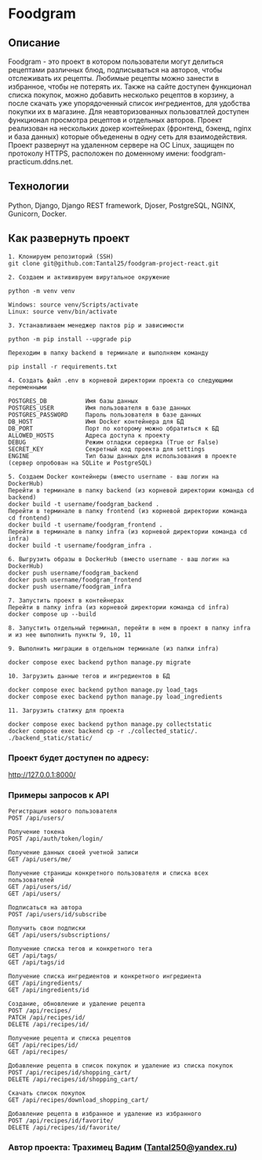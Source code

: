 # Foodgram

## Описание
Foodgram - это проект в котором пользователи могут делиться рецептами различных блюд, подписываться на авторов, чтобы отслеживать их рецепты. Любимые рецепты можно занести в избранное, чтобы не потерять их. Также на сайте доступен функционал списка покупок, можно добавить несколько рецептов в корзину, а после скачать уже упорядоченный список ингредиентов, для удобства покупки их в магазине. Для неавторизованных пользоватлей доступен функционал просмотра рецептов и отдельных авторов.
Проект реализован на нескольких докер контейнерах (фронтенд, бэкенд, nginx и база данных) которые объеденены в одну сеть для взаимодействия. Проект развернут на удаленном сервере на OС Linux, защищен по протоколу HTTPS, расположен по доменному имени: foodgram-practicum.ddns.net.

## Технологии
Python, Django, Django REST framework, Djoser, PostgreSQL, NGINX, Gunicorn, Docker.

## Как развернуть проект
```
1. Клонируем репозиторий (SSH)
git clone git@github.com:Tantal25/foodgram-project-react.git
```
```
2. Создаем и актививруем вирутальное окружение

python -m venv venv

Windows: source venv/Scripts/activate
Linux: source venv/bin/activate
```
```
3. Устанавливаем менеджер пактов pip и зависимости

python -m pip install --upgrade pip

Переходим в папку backend в терминале и выполняем команду

pip install -r requirements.txt
```
```
4. Создать файл .env в корневой директории проекта со следующими переменными

POSTGRES_DB           Имя базы данных
POSTGRES_USER         Имя пользователя в базе данных
POSTGRES_PASSWORD     Пароль пользователя в базе данных
DB_HOST               Имя Docker контейнера для БД
DB_PORT               Порт по которому можно обратиться к БД
ALLOWED_HOSTS         Адреса доступа к проекту
DEBUG                 Режим отладки серверка (True or False)
SECRET_KEY            Cекретный код проекта для settings
ENGINE                Тип базы данных для использования в проекте (сервер опробован на SQLite и PostgreSQL)
```
```
5. Создаем Docker контейнеры (вместо username - ваш логин на DockerHub)
Перейти в терминале в папку backend (из корневой директории команда cd backend)
docker build -t username/foodgram_backend .
Перейти в терминале в папку frontend (из корневой директории команда cd frontend)
docker build -t username/foodgram_frontend .
Перейти в терминале в папку infra (из корневой директории команда cd infra)
docker build -t username/foodgram_infra .
```
```
6. Выгрузить образы в DockerHub (вместо username - ваш логин на DockerHub)
docker push username/foodgram_backend
docker push username/foodgram_frontend
docker push username/foodgram_infra
```
```
7. Запустить проект в контейнерах
Перейти в папку infra (из корневой директории команда cd infra)
docker compose up --build
```
```
8. Запустить отдельный терминал, перейти в нем в проект в папку infra и из неe выполнить пункты 9, 10, 11
```
```
9. Выполнить миграции в отдельном терминале (из папки infra)

docker compose exec backend python manage.py migrate
```
```
10. Загрузить данные тегов и ингредиентов в БД 

docker compose exec backend python manage.py load_tags
docker compose exec backend python manage.py load_ingredients
```
```
11. Загрузить статику для проекта

docker compose exec backend python manage.py collectstatic
docker compose exec backend cp -r ./collected_static/. ./backend_static/static/
```

### Проект будет доступен по адресу:

http://127.0.0.1:8000/


### Примеры запросов к API
```
Регистрация нового пользователя
POST /api/users/
```
```
Получение токена
POST /api/auth/token/login/
```
```
Получение данных своей учетной записи
GET /api/users/me/
```
```
Получение страницы конкретного пользователя и списка всех пользователей
GET /api/users/id/
GET /api/users/
```
```
Подписаться на автора
POST /api/users/id/subscribe
```
```
Получить свои подписки
GET /api/users/subscriptions/
```
```
Получение списка тегов и конкретного тега
GET /api/tags/
GET /api/tags/id
```
```
Получение списка ингредиентов и конкретного ингредиента
GET /api/ingredients/
GET /api/ingredients/id
```
```
Создание, обновление и удаление рецепта
POST /api/recipes/
PATCH /api/recipes/id/
DELETE /api/recipes/id/
```
```
Получение рецепта и списка рецептов
GET /api/recipes/id/
GET /api/recipes/
```
```
Добавление рецепта в список покупок и удаление из списка покупок
POST /api/recipes/id/shopping_cart/
DELETE /api/recipes/id/shopping_cart/
```
```
Скачать список покупок
GET /api/recipes/download_shopping_cart/
```
```
Добавление рецепта в избранное и удаление из избранного
POST /api/recipes/id/favorite/
DELETE /api/recipes/id/favorite/
```

### Автор проекта: Трахимец Вадим (Tantal250@yandex.ru)
